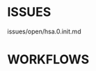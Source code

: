 ISSUES
===============================================================================
issues/open/hsa.0.init.md

WORKFLOWS
===============================================================================

